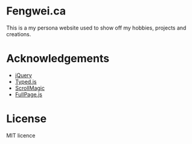 # Fengwei.ca
This is a my persona website used to show off my hobbies, projects and creations.

# Acknowledgements
- [jQuery](https://jquery.com)
- [Typed.js](http://www.mattboldt.com/demos/typed-js/)
- [ScrollMagic](http://scrollmagic.io)
- [FullPage.js](http://alvarotrigo.com/fullPage/)

# License
MIT licence
